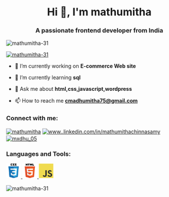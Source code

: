 <h1 align="center">Hi 👋, I'm mathumitha</h1>
<h3 align="center">A passionate frontend developer from India</h3>

<p align="left"> <img src="https://komarev.com/ghpvc/?username=mathumitha-31&label=Profile%20views&color=0e75b6&style=flat" alt="mathumitha-31" /> </p>

<p align="left"> <a href="https://github.com/ryo-ma/github-profile-trophy"><img src="https://github-profile-trophy.vercel.app/?username=mathumitha-31" alt="mathumitha-31" /></a> </p>

- 🔭 I’m currently working on **E-commerce Web site**

- 🌱 I’m currently learning **sql**

- 💬 Ask me about **html,css,javascript,wordpress**

- 📫 How to reach me **cmadhumitha75@gmail.com**

<h3 align="left">Connect with me:</h3>
<p align="left">
<a href="https://twitter.com/mathumitha" target="blank"><img align="center" src="https://raw.githubusercontent.com/rahuldkjain/github-profile-readme-generator/master/src/images/icons/Social/twitter.svg" alt="mathumitha" height="30" width="40" /></a>
<a href="https://linkedin.com/in/www..linkedin.com/in/mathumithachinnasamy" target="blank"><img align="center" src="https://raw.githubusercontent.com/rahuldkjain/github-profile-readme-generator/master/src/images/icons/Social/linked-in-alt.svg" alt="www..linkedin.com/in/mathumithachinnasamy" height="30" width="40" /></a>
<a href="https://instagram.com/mxdhu_05" target="blank"><img align="center" src="https://raw.githubusercontent.com/rahuldkjain/github-profile-readme-generator/master/src/images/icons/Social/instagram.svg" alt="mxdhu_05" height="30" width="40" /></a>
</p>

<h3 align="left">Languages and Tools:</h3>
<p align="left"> <a href="https://www.w3schools.com/css/" target="_blank" rel="noreferrer"> <img src="https://raw.githubusercontent.com/devicons/devicon/master/icons/css3/css3-original-wordmark.svg" alt="css3" width="40" height="40"/> </a> <a href="https://www.w3.org/html/" target="_blank" rel="noreferrer"> <img src="https://raw.githubusercontent.com/devicons/devicon/master/icons/html5/html5-original-wordmark.svg" alt="html5" width="40" height="40"/> </a> <a href="https://developer.mozilla.org/en-US/docs/Web/JavaScript" target="_blank" rel="noreferrer"> <img src="https://raw.githubusercontent.com/devicons/devicon/master/icons/javascript/javascript-original.svg" alt="javascript" width="40" height="40"/> </a> </p>

<p><img align="center" src="https://github-readme-stats.vercel.app/api/top-langs?username=mathumitha-31&show_icons=true&locale=en&layout=compact" alt="mathumitha-31" /></p>

